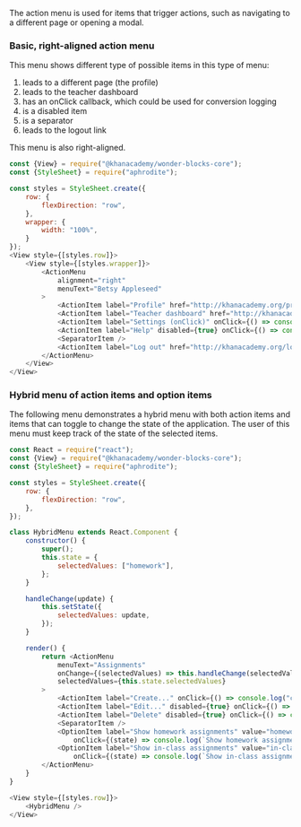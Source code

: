 The action menu is used for items that trigger actions, such as navigating to
a different page or opening a modal.

### Basic, right-aligned action menu

This menu shows different type of possible items in this type of menu:

1. leads to a different page (the profile)
2. leads to the teacher dashboard
3. has an onClick callback, which could be used for conversion logging
4. is a disabled item
5. is a separator
6. leads to the logout link

This menu is also right-aligned.

```js
const {View} = require("@khanacademy/wonder-blocks-core");
const {StyleSheet} = require("aphrodite");

const styles = StyleSheet.create({
    row: {
        flexDirection: "row",
    },
    wrapper: {
        width: "100%",
    }
});
<View style={[styles.row]}>
    <View style={[styles.wrapper]}>
        <ActionMenu
            alignment="right"
            menuText="Betsy Appleseed"
        >
            <ActionItem label="Profile" href="http://khanacademy.org/profile" />
            <ActionItem label="Teacher dashboard" href="http://khanacademy.org/coach/dashboard" />
            <ActionItem label="Settings (onClick)" onClick={() => console.log("user clicked on settings")} />
            <ActionItem label="Help" disabled={true} onClick={() => console.log("this item is disabled...")} />
            <SeparatorItem />
            <ActionItem label="Log out" href="http://khanacademy.org/logout" />
        </ActionMenu>
    </View>
</View>
```

### Hybrid menu of action items and option items

The following menu demonstrates a hybrid menu with both action items and items
that can toggle to change the state of the application. The user of this menu
must keep track of the state of the selected items.

```js
const React = require("react");
const {View} = require("@khanacademy/wonder-blocks-core");
const {StyleSheet} = require("aphrodite");

const styles = StyleSheet.create({
    row: {
        flexDirection: "row",
    },
});

class HybridMenu extends React.Component {
    constructor() {
        super();
        this.state = {
            selectedValues: ["homework"],
        };
    }

    handleChange(update) {
        this.setState({
            selectedValues: update,
        });
    }

    render() {
        return <ActionMenu
            menuText="Assignments"
            onChange={(selectedValues) => this.handleChange(selectedValues)}
            selectedValues={this.state.selectedValues}
        >
            <ActionItem label="Create..." onClick={() => console.log("create action")} />
            <ActionItem label="Edit..." disabled={true} onClick={() => console.log("edit action")} />
            <ActionItem label="Delete" disabled={true} onClick={() => console.log("delete action")} />
            <SeparatorItem />
            <OptionItem label="Show homework assignments" value="homework"
                onClick={(state) => console.log(`Show homework assignments ${(!state).toString()}`)} />
            <OptionItem label="Show in-class assignments" value="in-class"
                onClick={(state) => console.log(`Show in-class assignments ${(!state).toString()}`)} />
        </ActionMenu>
    }
}

<View style={[styles.row]}>
    <HybridMenu />
</View>
```

